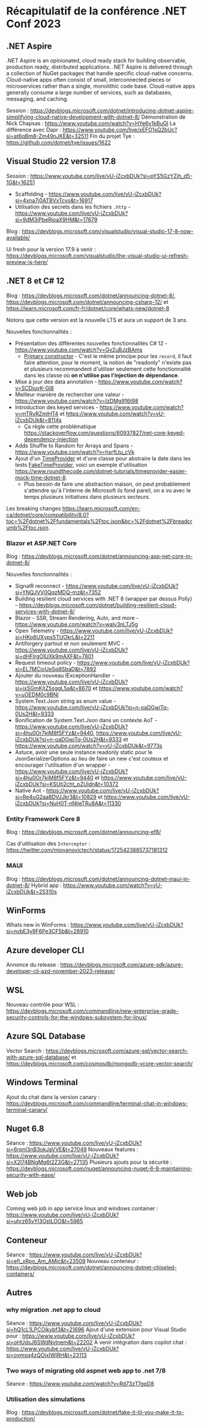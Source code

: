 # Récapitulatif de la conférence .NET Conf 2023

## .NET Aspire

.NET Aspire is an opinionated, cloud ready stack for building observable, production ready, distributed applications. .NET Aspire is delivered through a collection of NuGet packages that handle specific cloud-native concerns. Cloud-native apps often consist of small, interconnected pieces or microservices rather than a single, monolithic code base. Cloud-native apps generally consume a large number of services, such as databases, messaging, and caching.

Session : <https://devblogs.microsoft.com/dotnet/introducing-dotnet-aspire-simplifying-cloud-native-development-with-dotnet-8/>
Démonstration de Nick Chapsas : <https://www.youtube.com/watch?v=HYe6y1kBuGI>
La différence avec Dapr : <https://www.youtube.com/live/xEFO1sQ2bUc?si=at6qBm8-Zm49nJKE&t=32511>
Fin du projet Tye : <https://github.com/dotnet/tye/issues/1622>

## Visual Studio 22 version 17.8

Session : <https://www.youtube.com/live/vU-iZcxbDUk?si=pYS5GzYZjh_d5-1G&t=16251>

- Scaffolding - <https://www.youtube.com/live/vU-iZcxbDUk?si=4xna7j0ATBVxTcvo&t=16917>
- Utilisation des secrets dans les fichiers `.http` - <https://www.youtube.com/live/vU-iZcxbDUk?si=9dM3iPbeRjoaX9HM&t=17679>

Blog : <https://devblogs.microsoft.com/visualstudio/visual-studio-17-8-now-available/>

Ui fresh pour la version 17.9 à venir : <https://devblogs.microsoft.com/visualstudio/the-visual-studio-ui-refresh-preview-is-here/>

## .NET 8 et C# 12

Blog : <https://devblogs.microsoft.com/dotnet/announcing-dotnet-8/>, <https://devblogs.microsoft.com/dotnet/announcing-csharp-12/> et <https://learn.microsoft.com/fr-fr/dotnet/core/whats-new/dotnet-8>

Notons que cette version est la nouvelle LTS et aura un support de 3 ans.

Nouvelles fonctionnalités :

- Présentation des différentes nouvelles fonctionnalités C# 12 - <https://www.youtube.com/watch?v=Gv2uBJzBAms>
  - [Primary constructor](https://www.c-sharpcorner.com/blogs/primary-constructors-in-c-sharp-12#:~:text=A%20Primary%20Constructor%20is%20a%20new%20feature%20in,and%20makes%20your%20code%20more%20concise%20and%20readable.) - C'est le même principe pour les `record`, il faut faire attention, pour le moment, la notion de "readonly" n'existe pas et plusieurs recommandent d'utiliser seulement cette fonctionnalité dans les classe où __on n'utilise pas l'injection de dépendance__.
- Mise à jour des data annotation - <https://www.youtube.com/watch?v=SCDiuvK-GI8>
- Meilleur manière de rechercher une valeur - <https://www.youtube.com/watch?v=IzDMg916t98>
- Introduction des keyed services - <https://www.youtube.com/watch?v=mTRvRZmlHT4> et <https://www.youtube.com/watch?v=vU-iZcxbDUk&t=8114s>
  - Ça règle cette problématique <https://stackoverflow.com/questions/60937827/net-core-keyed-dependency-injection>
- Adds Shuffle to Random for Arrays and Spans - <https://www.youtube.com/watch?v=hsrfLtu_cVk>
- Ajout d'un [TimeProvider](https://learn.microsoft.com/en-us/dotnet/api/system.timeprovider?view=net-8.0) et d'une classe pour abstraire la date dans les tests [FakeTimeProvider](https://learn.microsoft.com/en-us/dotnet/api/microsoft.extensions.time.testing.faketimeprovider?view=dotnet-plat-ext-8.0), voici un exemple d'utilisation <https://www.roundthecode.com/dotnet-tutorials/timeprovider-easier-mock-time-dotnet-8>.
  - Plus besoin de faire une abstraction maison, on peut probablement s'attendre qu'à l'interne de Microsoft ils fond pareil, on a vu avec le temps plusieurs initiatives dans plusieurs secteurs.

Les breaking changes <https://learn.microsoft.com/en-ca/dotnet/core/compatibility/8.0?toc=%2Fdotnet%2Ffundamentals%2Ftoc.json&bc=%2Fdotnet%2Fbreadcrumb%2Ftoc.json>.

### Blazor et ASP.NET Core

Blog : <https://devblogs.microsoft.com/dotnet/announcing-asp-net-core-in-dotnet-8/>

Nouvelles fonctionnalités :

- SignalR reconnect - <https://www.youtube.com/live/vU-iZcxbDUk?si=YNQJVV0QqzMDQ-mz&t=7352>
- Building resilient cloud services with .NET 8 (wrapper par dessus Polly) - <https://devblogs.microsoft.com/dotnet/building-resilient-cloud-services-with-dotnet-8/>
- Blazor - SSR, Stream Rendering, Auto, and more - <https://www.youtube.com/watch?v=walv3nLTJ5g>
- Open Telemetry - <https://www.youtube.com/live/vU-iZcxbDUk?si=HKo6UXyps5TUOkrL&t=2211>
- Antiforgery partout et non seulement MVC - <https://www.youtube.com/live/vU-iZcxbDUk?si=dHFlrgOIUXk9mAXF&t=7801>
- Request timeout policy - <https://www.youtube.com/live/vU-iZcxbDUk?si=EL7MCioUeSq8SbaD&t=7892>
- Ajouter du nouveau IExceptionHandler - <https://www.youtube.com/live/vU-iZcxbDUk?si=ixSGmKjtZ5sggL5a&t=8670> et <https://www.youtube.com/watch?v=uOEDM0c9BNI>
- System.Text.Json string as enum value - <https://www.youtube.com/live/vU-iZcxbDUk?si=n-oaDGwiTq-0Us2H&t=9333>
- Bonification de System.Text.Json dans un contexte AoT - <https://www.youtube.com/live/vU-iZcxbDUk?si=4hu0Or7kjM8f5FYz&t=9440>, <https://www.youtube.com/live/vU-iZcxbDUk?si=n-oaDGwiTq-0Us2H&t=9333> et <https://www.youtube.com/watch?v=vU-iZcxbDUk&t=9773s>
- Astuce, avoir une seule instance readonly static pour le JsonSerializerOptions au lieu de faire un new c'est couteux et encourager l'utilisation d'un wrapper - <https://www.youtube.com/live/vU-iZcxbDUk?si=4hu0Or7kjM8f5FYz&t=9440> et <https://www.youtube.com/live/vU-iZcxbDUk?si=KSUtj2cht_pZUldn&t=10372>
- Native Aot - <https://www.youtube.com/live/vU-iZcxbDUk?si=Re4uG2aa8DVJJkr3&t=10829> et <https://www.youtube.com/live/vU-iZcxbDUk?si=NuH0T-nNIieTRu8A&t=11330>

### Entity Framework Core 8

Blog : <https://devblogs.microsoft.com/dotnet/announcing-ef8/>

Cas d'utilisation des `Interceptor` : <https://twitter.com/mjovanovictech/status/1725423885737181312>

### MAUI

Blog : <https://devblogs.microsoft.com/dotnet/announcing-dotnet-maui-in-dotnet-8/>
Hybrid app : <https://www.youtube.com/watch?v=vU-iZcxbDUk&t=25310s>

## WinForms

Whats new in WinForms : <https://www.youtube.com/live/vU-iZcxbDUk?si=nvbE3y9F6Pe3CF5b&t=28910>

## Azure developer CLI

Annonce du release : <https://devblogs.microsoft.com/azure-sdk/azure-developer-cli-azd-november-2023-release/>

## WSL

Nouveau contrôle pour WSL : <https://devblogs.microsoft.com/commandline/new-enterprise-grade-security-controls-for-the-windows-subsystem-for-linux/>

## Azure SQL Database

Vector Search : <https://devblogs.microsoft.com/azure-sql/vector-search-with-azure-sql-database/> et <https://devblogs.microsoft.com/cosmosdb/mongodb-vcore-vector-search/>

## Windows Terminal

Ajout du chat dans la version canary : <https://devblogs.microsoft.com/commandline/terminal-chat-in-windows-terminal-canary/>

## Nuget 6.8

Séance : <https://www.youtube.com/live/vU-iZcxbDUk?si=6rpnI3nB3okJaVVE&t=27049>
Nouveaux features : <https://www.youtube.com/live/vU-iZcxbDUk?si=X2l74BNgMq6t2Z3G&t=27135>
Plusieurs ajouts pour la sécurité : <https://devblogs.microsoft.com/nuget/announcing-nuget-6-8-maintaining-security-with-ease/>

## Web job

Coming web job in app service linux and windows container : <https://www.youtube.com/live/vU-iZcxbDUk?si=uhrz65vYI3OstLOO&t=5965>

## Conteneur

Séance : <https://www.youtube.com/live/vU-iZcxbDUk?si=efi_xRpo_Am_AMic&t=23509>
Nouveau conteneur : <https://devblogs.microsoft.com/dotnet/announcing-dotnet-chiseled-containers/>

## Autres

### why migration .net app to cloud

Séance : <https://www.youtube.com/live/vU-iZcxbDUk?si=hQ1cL1LPCOikybf3&t=21696>
Ajout d'une extension pour Visual Studio pour : <https://www.youtube.com/live/vU-iZcxbDUk?si=oHUdsJ6SWdNvtnem&t=22202>
À venir intégration dans copilot chat : <https://www.youtube.com/live/vU-iZcxbDUk?si=oymsq4zQOjxIWIRH&t=23113>

### Two ways of migrating old aspnet web app to .net 7/8

Séance : <https://www.youtube.com/watch?v=Rd73zT7gpD8>

### Utilisation des simulations

Blog : <https://devblogs.microsoft.com/dotnet/fake-it-til-you-make-it-to-production/>
